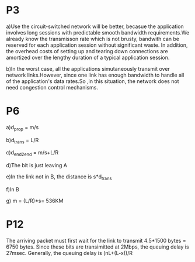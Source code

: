 # P3
a)Use the circuit-switched network will be better, becasue the application involves long sessions with predictable smooth bandwidth requirements.We already know the transmisson rate which is not brusty, bandwith can be reserved for each application session without significant waste. In addition, the overhead costs of setting up and tearing down connections are amortized over the lengthy duration of a typical application session.

b)In the worst case, all the applications simutaneously transmit over network links.However, since one link has enough bandwidth to handle all of the application's data rates.So ,in this situation, the network does not need congestion control mechanisms.

# P6
a)d<sub>prop</sub> = m/s

b)d<sub>trans</sub> = L/R

c)d<sub>end2end</sub> = m/s+L/R

d)The bit is just leaving A

e)In the link not in B, the distance is s*d<sub>trans</sub>

f)In B

g) m = (L/R)*s= 536KM


# P12
The arriving packet must first wait for the link to transmit 4.5*1500 bytes = 6750 bytes. Since these bits are transimitted at 2Mbps, the queuing delay is 27msec. Generally, the queuing delay is (nL+(L-x))/R
